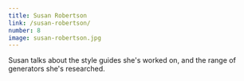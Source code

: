 ```yaml
---
title: Susan Robertson
link: /susan-robertson/
number: 8
image: susan-robertson.jpg
---
```


Susan talks about the style guides she's worked on, and the range of generators she's researched.

